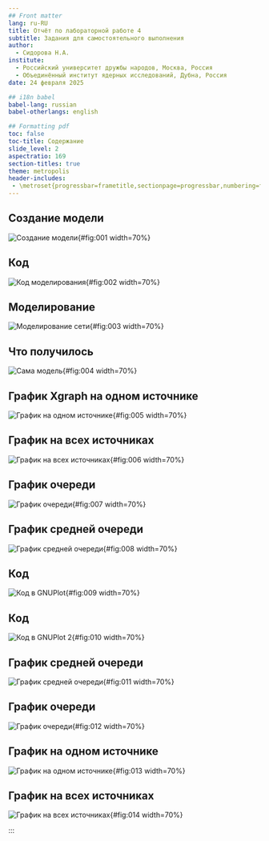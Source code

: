 ```yaml
---
## Front matter
lang: ru-RU
title: Отчёт по лабораторной работе 4
subtitle: Задания для самостоятельного выполнения
author:
  - Сидорова Н.А.
institute:
  - Российский университет дружбы народов, Москва, Россия
  - Объединённый институт ядерных исследований, Дубна, Россия
date: 24 февраля 2025

## i18n babel
babel-lang: russian
babel-otherlangs: english

## Formatting pdf
toc: false
toc-title: Содержание
slide_level: 2
aspectratio: 169
section-titles: true
theme: metropolis
header-includes:
 - \metroset{progressbar=frametitle,sectionpage=progressbar,numbering=fraction}
---
```


## Создание модели

![Создание модели](image/1.jpg){#fig:001 width=70%}

## Код

![Код моделирования](image/2.jpg){#fig:002 width=70%}

## Моделирование

![Моделирование сети](image/3.jpg){#fig:003 width=70%}

## Что получилось

![Сама модель](image/4.jpg){#fig:004 width=70%}

## График Xgraph на одном источнике

![График на одном источнике](image/5.jpg){#fig:005 width=70%}

## График на всех источниках

![График на всех источниках](image/6.jpg){#fig:006 width=70%}

## График очереди

![График очереди](image/7.jpg){#fig:007 width=70%}

## График средней очереди

![График средней очереди](image/8.jpg){#fig:008 width=70%}

## Код

![Код в GNUPlot](image/9.jpg){#fig:009 width=70%}

## Код

![Код в GNUPlot 2](image/10.jpg){#fig:010 width=70%}

## График средней очереди

![График средней очереди](image/11.jpg){#fig:011 width=70%}

## График очереди

![График очереди](image/12.jpg){#fig:012 width=70%}

## График на одном источнике

![График на одном источнике](image/13.jpg){#fig:013 width=70%}

## График на всех источниках

![График на всех источниках](image/14.jpg){#fig:014 width=70%}






:::


